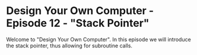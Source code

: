 # Design Your Own Computer - Episode 12 - "Stack Pointer"

Welcome to "Design Your Own Computer".  In this episode we will introduce the
stack pointer, thus allowing for subroutine calls.
